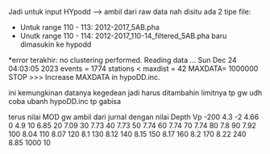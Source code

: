 Jadi untuk input HYpodd --> ambil dari raw data
nah disitu ada 2 tipe file:
- Untuk range 110 - 113: 2012-2017_5AB.pha
- Unutk range 110 - 114: 2012-2017_110-14_filtered_5AB.pha
baru dimasukin ke hypodd

*error terakhir:
no clustering performed.
Reading data ...   Sun Dec 24 04:03:05 2023
events =  1774
stations < maxdist =     42
 MAXDATA=              1000000
STOP >>> Increase MAXDATA in hypoDD.inc.

ini kemungkinan datanya kegedean jadi harus ditambahin limitnya tp gw udh coba ubanh hypoDD.inc tp gabisa

terus nilai MOD gw ambil dari jurnal dengan nilai 
Depth	Vp
-200	4.3
-2	4.66
0	4.9
10	6.85
20	7.09
30	7.73
40	7.73
50	7.74
60	7.74
70	7.74
80	7.8
90	7.92
100	8.04
110	8.07
120	8.1
130	8.12
140	8.15
150	8.17
160	8.2
170	8.22
240	8.85
1000	10
